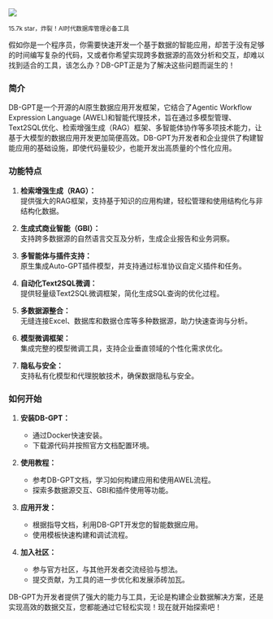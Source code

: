 <img src="/assets/image/250329-DB-GPT.png"/>

<small>15.7k star，炸裂！AI时代数据库管理必备工具</small>

假如你是一个程序员，你需要快速开发一个基于数据的智能应用，却苦于没有足够的时间编写复杂的代码，又或者你希望实现跨多数据源的高效分析和交互，却难以找到适合的工具，该怎么办？DB-GPT正是为了解决这些问题而诞生的！

### 简介
DB-GPT是一个开源的AI原生数据应用开发框架，它结合了Agentic Workflow Expression Language (AWEL)和智能代理技术，旨在通过多模型管理、Text2SQL优化、检索增强生成（RAG）框架、多智能体协作等多项技术能力，让基于大模型的数据应用开发更加简便高效。DB-GPT为开发者和企业提供了构建智能应用的基础设施，即使代码量较少，也能开发出高质量的个性化应用。

### 功能特点
1. **检索增强生成（RAG）：**  
   提供强大的RAG框架，支持基于知识的应用构建，轻松管理和使用结构化与非结构化数据。

2. **生成式商业智能（GBI）：**  
   支持跨多数据源的自然语言交互及分析，生成企业报告和业务洞察。

3. **多智能体与插件支持：**  
   原生集成Auto-GPT插件模型，并支持通过标准协议自定义插件和任务。

4. **自动化Text2SQL微调：**  
   提供轻量级Text2SQL微调框架，简化生成SQL查询的优化过程。

5. **多数据源整合：**  
   无缝连接Excel、数据库和数据仓库等多种数据源，助力快速查询与分析。

6. **模型微调框架：**  
   集成完整的模型微调工具，支持企业垂直领域的个性化需求优化。

7. **隐私与安全：**  
   支持私有化模型和代理脱敏技术，确保数据隐私与安全。

### 如何开始
1. **安装DB-GPT：**  
   - 通过Docker快速安装。  
   - 下载源代码并按照官方文档配置环境。

2. **使用教程：**  
   - 参考DB-GPT文档，学习如何构建应用和使用AWEL流程。  
   - 探索多数据源交互、GBI和插件使用等功能。

3. **应用开发：**  
   - 根据指导文档，利用DB-GPT开发您的智能数据应用。  
   - 使用模板快速构建和调试流程。

4. **加入社区：**  
   - 参与官方社区，与其他开发者交流经验与想法。  
   - 提交贡献，为工具的进一步优化和发展添砖加瓦。

DB-GPT为开发者提供了强大的能力与工具，无论是构建企业数据解决方案，还是实现高效的数据交互，您都能通过它轻松实现！现在就开始探索吧！
